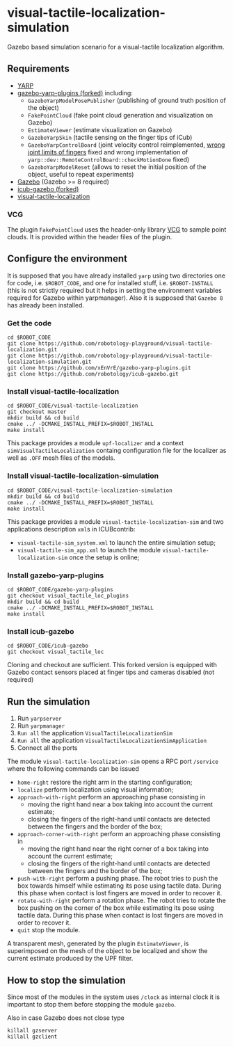 # visual-tactile-localization-simulation
Gazebo based simulation scenario for a visual-tactile localization algorithm.

## Requirements
- [YARP](http://www.yarp.it/)
- [gazebo-yarp-plugins (forked)](https://github.com/xEnVrE/gazebo-yarp-plugins/tree/visual_tactile_loc_plugins_yarp3) including:
  - `GazeboYarpModelPosePublisher` (publishing of ground truth position of the object)
  - `FakePointCloud` (fake point cloud generation and visualization on Gazebo)
  - `EstimateViewer` (estimate visualization on Gazebo)
  - `GazeboYarpSkin` (tactile sensing on the finger tips of iCub)
  - `GazeboYarpControlBoard` (joint velocity control reimplemented, [wrong joint limits of fingers](https://github.com/robotology/gazebo-yarp-plugins/issues/348) fixed and wrong implementation of `yarp::dev::RemoteControlBoard::checkMotionDone` fixed)
  - `GazeboYarpModelReset` (allows to reset the initial position of the object, useful to repeat experiments)
- [Gazebo](http://gazebosim.org/) (Gazebo >= 8 required)
- [icub-gazebo (forked)](https://github.com/xEnVrE/icub-gazebo)
- [visual-tactile-localization](https://github.com/robotology-playground/visual-tactile-localization)

### VCG
The plugin `FakePointCloud` uses the header-only library [VCG](http://vcg.isti.cnr.it/vcglib/) to sample point clouds. It is provided within the header files of the plugin.

## Configure the environment
It is supposed that you have already installed `yarp` using two directories one for code, i.e. `$ROBOT_CODE`, and one for installed stuff, i.e. `$ROBOT-INSTALL` (this is not strictly required but it helps in setting the environment variables required for Gazebo within yarpmanager). Also it is supposed that `Gazebo 8` has already been installed.

### Get the code
```
cd $ROBOT_CODE
git clone https://github.com/robotology-playground/visual-tactile-localization.git
git clone https://github.com/robotology-playground/visual-tactile-localization-simulation.git
git clone https://github.com/xEnVrE/gazebo-yarp-plugins.git
git clone https://github.com/robotology/icub-gazebo.git
```
### Install visual-tactile-localization
```
cd $ROBOT_CODE/visual-tactile-localization
git checkout master
mkdir build && cd build
cmake ../ -DCMAKE_INSTALL_PREFIX=$ROBOT_INSTALL
make install
```
This package provides a module `upf-localizer` and a context `simVisualTactileLocalization` containg configuration file for the localizer as well as `.OFF` mesh files of the models.

### Install visual-tactile-localization-simulation
```
cd $ROBOT_CODE/visual-tactile-localization-simulation
mkdir build && cd build
cmake ../ -DCMAKE_INSTALL_PREFIX=$ROBOT_INSTALL
make install
```
This package provides a module `visual-tactile-localization-sim` and two applications description `xml`s in ICUBcontrib:
- `visual-tactile-sim_system.xml` to launch the entire simulation setup; 
- `visual-tactile-sim_app.xml` to launch the module `visual-tactile-localization-sim` once the setup is online;

### Install gazebo-yarp-plugins
```
cd $ROBOT_CODE/gazebo-yarp-plugins
git checkout visual_tactile_loc_plugins
mkdir build && cd build
cmake ../ -DCMAKE_INSTALL_PREFIX=$ROBOT_INSTALL
make install
```

### Install icub-gazebo
```
cd $ROBOT_CODE/icub-gazebo
git checkout visual_tactile_loc
```
Cloning and checkout are sufficient. This forked version is equipped with Gazebo contact sensors placed at finger tips and cameras disabled (not required)

## Run the simulation
1. Run `yarpserver`
2. Run `yarpmanager`
3. `Run all` the application `VisualTactileLocalizationSim`
4. `Run all` the application `VisualTactileLocalizationSimApplication`
4. Connect all the ports

The module `visual-tactile-localization-sim` opens a RPC port `/service` where the following commands can be issued

- `home-right` restore the right arm in the starting configuration;
- `localize` perform localization using visual information;
- `approach-with-right` perform an approaching phase consisting in 
   - moving the right hand near a box taking into account the current estimate;
   - closing the fingers of the right-hand until contacts are detected between the fingers and the border of the box;
- `approach-corner-with-right` perform an approaching phase consisting in 
   - moving the right hand near the right corner of a box taking into account the current estimate;
   - closing the fingers of the right-hand until contacts are detected between the fingers and the border of the box;
- `push-with-right` perform a pushing phase. The robot tries to push the box towards himself while estimating its pose using tactile data. During this phase when contact is lost fingers are moved in order to recover it.
- `rotate-with-right` perform a rotation phase. The robot tries to rotate the box pushing on the corner of the box while estimating its pose using tactile data. During this phase when contact is lost fingers are moved in order to recover it.
- `quit` stop the module.

A transparent mesh, generated by the plugin `EstimateViewer`, is superimposed on the mesh of the object to be localized and show the current estimate produced by the UPF filter.

## How to stop the simulation
Since most of the modules in the system uses `/clock` as internal clock it is important to stop them before stopping the module `gazebo`.

Also in case Gazebo does not close type
```
killall gzserver
killall gzclient
```
